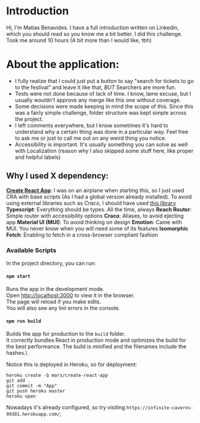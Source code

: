 # Introduction
Hi, I'm Matias Benavides. I have a full introduction written on Linkedin, which you should read so you know me a bit better.
I did this challenge. Took me around 10 hours (A bit more than I would like, tbh)
# About the application:
- I fully realize that I could just put a button to say "search for tickets to go to the festival" and leave it like that, *BUT* Searchers are more fun.
- Tests were not done because of lack of time. I know, lame excuse, but I usually wouldn't approve any merge like this one without coverage.
- Some decisions were made keeping in mind the scope of this. Since this was a fairly simple challenge, folder structure was kept simple across the project. 
- I left comments everywhere, but I know sometimes it's hard to understand why a certain thing was done in a particular way. Feel free to ask me or just to call me out on any weird thing you notice.
- Accessibility is important. It's usually something you can solve as well with Localization (reason why I also skipped some stuff here, like proper and helpful labels)
## Why I used X dependency:
**[Create React App](https://github.com/facebook/create-react-app)**: I was on an airplane when starting this, so I just used CRA with base scripts (As I had a global version already installed). To avoid using external libraries such as *Craco*, I should have used [this library](https://www.npmjs.com/package/custom-react-scripts)
**Typescript**: Everything should be types. All the time, always
**Reach Router**: Simple router with accessibility options
**Craco**: Aliases, to avoid ejecting app
**Material UI (MUI)**: To avoid thinking on design
**Emotion**: Came with MUI. You never know when you will need some of its features
**Isomorphic Fetch**: Enabling to fetch in a cross-browser compliant fashion

### Available Scripts
In the project directory, you can run:
#### `npm start`
Runs the app in the development mode.\
Open [http://localhost:3000](http://localhost:3000) to view it in the browser.\
The page will reload if you make edits.\
You will also see any lint errors in the console.
#### `npm run build`
Builds the app for production to the `build` folder.\
It correctly bundles React in production mode and optimizes the build for the best performance.
The build is minified and the filenames include the hashes.\

Notice this is deployed in Heroku, so for deployment:
```
heroku create -b mars/create-react-app
git add .
git commit -m "App"
git push heroku master
heroku open
```

Nowadays it's already configured, so try visiting `https://infinite-caverns-99381.herokuapp.com/`;
